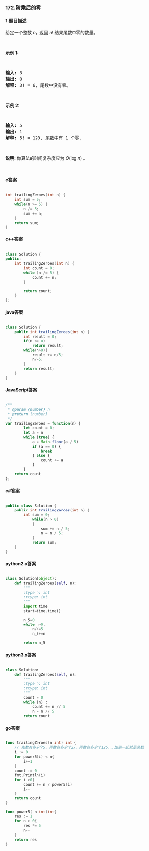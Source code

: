 ### 172.阶乘后的零

#### 1.题目描述

<p>给定一个整数 <em>n</em>，返回 <em>n</em>! 结果尾数中零的数量。</p><br/><p><strong>示例 1:</strong></p><br/><pre><strong>输入:</strong> 3<br/><strong>输出:</strong> 0<br/><strong>解释:</strong>&nbsp;3! = 6, 尾数中没有零。</pre><br/><p><strong>示例&nbsp;2:</strong></p><br/><pre><strong>输入:</strong> 5<br/><strong>输出:</strong> 1<br/><strong>解释:</strong>&nbsp;5! = 120, 尾数中有 1 个零.</pre><br/><p><strong>说明: </strong>你算法的时间复杂度应为&nbsp;<em>O</em>(log&nbsp;<em>n</em>)<em>&nbsp;</em>。</p><br/>

#### c答案

```c

int trailingZeroes(int n) {
    int sum = 0;
    while(n >= 5) {
        n /= 5;
        sum += n;
    }
    return sum;
}

```

#### c++答案

```c++

class Solution {
public:
    int trailingZeroes(int n) {
        int count = 0;
        while (n /= 5) {
            count += n;
        }
        
        return count;
    }
};

```

#### java答案

```java

class Solution {
    public int trailingZeroes(int n) {
        int result = 0;
        if(n <= 0)
            return result;
        while(n>0){
            result += n/5;
            n/=5;
        }
        return result;
    }
}

```

#### JavaScript答案

```javascript

/**
 * @param {number} n
 * @return {number}
 */
var trailingZeroes = function(n) {
        let count = 0;
        let a = n
        while (true) {
            a = Math.floor(a / 5)
            if (a == 0) {
                break
            } else {
                count += a
            }
        }
    return count
};

```

#### c#答案

```c#

public class Solution {
    public int TrailingZeroes(int n) {
        int sum = 0;
            while(n > 0)
            {
                sum += n / 5;
                n = n / 5;
            }
            return sum;
    }
}

```

#### python2.x答案

```python

class Solution(object):
    def trailingZeroes(self, n):
        """
        :type n: int
        :rtype: int
        """
        import time
        start=time.time()

        n_5=0
        while n>0:
            n//=5
            n_5+=n
        
        return n_5

```

#### python3.x答案

```python

class Solution:
    def trailingZeroes(self, n):
        """
        :type n: int
        :rtype: int
        """
        count = 0
        while (n) :
            count += n // 5
            n = n // 5
        return count

```

#### go答案

```go

func trailingZeroes(n int) int {
    // 先数有多少个5，再数有多少个25，再数有多少个125...加到一起就是总数
    i := 0
    for power5(i) < n{
        i+=1
    }
    count := 0
    fmt.Println(i)
    for i >0{
        count += n / power5(i)
        i--
    }
    return count
}

func power5( n int)int{
    res := 1
    for n > 0{
        res *= 5
        n--
    }
    return res
}

```